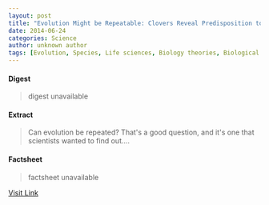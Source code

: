 ```yaml
---
layout: post
title: "Evolution Might be Repeatable: Clovers Reveal Predisposition to Traits"
date: 2014-06-24
categories: Science
author: unknown author
tags: [Evolution, Species, Life sciences, Biology theories, Biological concepts, Nature, Organisms, Paleontological concepts and hypotheses, Biology, Biological evolution, Evolutionary biology, Genetics]
---
```



#### Digest
>digest unavailable

#### Extract
>Can evolution be repeated? That's a good question, and it's one that scientists wanted to find out....

#### Factsheet
>factsheet unavailable

[Visit Link](http://www.scienceworldreport.com/articles/15629/20140624/evolution-repeatable-clovers-reveal-predisposition-traits.htm)


